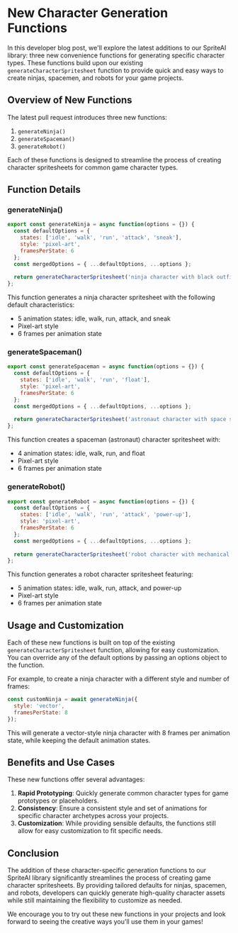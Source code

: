 # New Character Generation Functions

In this developer blog post, we'll explore the latest additions to our SpriteAI library: three new convenience functions for generating specific character types. These functions build upon our existing `generateCharacterSpritesheet` function to provide quick and easy ways to create ninjas, spacemen, and robots for your game projects.

## Overview of New Functions

The latest pull request introduces three new functions:

1. `generateNinja()`
2. `generateSpaceman()`
3. `generateRobot()`

Each of these functions is designed to streamline the process of creating character spritesheets for common game character types.

## Function Details

### generateNinja()

```javascript
export const generateNinja = async function(options = {}) {
  const defaultOptions = {
    states: ['idle', 'walk', 'run', 'attack', 'sneak'],
    style: 'pixel-art',
    framesPerState: 6
  };
  const mergedOptions = { ...defaultOptions, ...options };
  
  return generateCharacterSpritesheet('ninja character with black outfit and mask', mergedOptions);
};
```

This function generates a ninja character spritesheet with the following default characteristics:
- 5 animation states: idle, walk, run, attack, and sneak
- Pixel-art style
- 6 frames per animation state

### generateSpaceman()

```javascript
export const generateSpaceman = async function(options = {}) {
  const defaultOptions = {
    states: ['idle', 'walk', 'run', 'float'],
    style: 'pixel-art',
    framesPerState: 6
  };
  const mergedOptions = { ...defaultOptions, ...options };
  
  return generateCharacterSpritesheet('astronaut character with space suit and helmet', mergedOptions);
};
```

This function creates a spaceman (astronaut) character spritesheet with:
- 4 animation states: idle, walk, run, and float
- Pixel-art style
- 6 frames per animation state

### generateRobot()

```javascript
export const generateRobot = async function(options = {}) {
  const defaultOptions = {
    states: ['idle', 'walk', 'run', 'attack', 'power-up'],
    style: 'pixel-art',
    framesPerState: 6
  };
  const mergedOptions = { ...defaultOptions, ...options };
  
  return generateCharacterSpritesheet('robot character with mechanical limbs and glowing eyes', mergedOptions);
};
```

This function generates a robot character spritesheet featuring:
- 5 animation states: idle, walk, run, attack, and power-up
- Pixel-art style
- 6 frames per animation state

## Usage and Customization

Each of these new functions is built on top of the existing `generateCharacterSpritesheet` function, allowing for easy customization. You can override any of the default options by passing an options object to the function.

For example, to create a ninja character with a different style and number of frames:

```javascript
const customNinja = await generateNinja({
  style: 'vector',
  framesPerState: 8
});
```

This will generate a vector-style ninja character with 8 frames per animation state, while keeping the default animation states.

## Benefits and Use Cases

These new functions offer several advantages:

1. **Rapid Prototyping**: Quickly generate common character types for game prototypes or placeholders.
2. **Consistency**: Ensure a consistent style and set of animations for specific character archetypes across your projects.
3. **Customization**: While providing sensible defaults, the functions still allow for easy customization to fit specific needs.

## Conclusion

The addition of these character-specific generation functions to our SpriteAI library significantly streamlines the process of creating game character spritesheets. By providing tailored defaults for ninjas, spacemen, and robots, developers can quickly generate high-quality character assets while still maintaining the flexibility to customize as needed.

We encourage you to try out these new functions in your projects and look forward to seeing the creative ways you'll use them in your games!